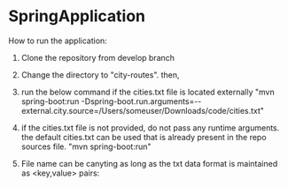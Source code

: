 # SpringApplication

How to run the application:

1. Clone the repository from develop branch
2. Change the directory to "city-routes". then,
3. run the below command if the cities.txt file is located externally 
    "mvn spring-boot:run -Dspring-boot.run.arguments=--external.city.source=/Users/someuser/Downloads/code/cities.txt"

4. if the cities.txt file is not provided, do not pass any runtime arguments. the default cities.txt can be used that is already present in the repo sources file.
    "mvn spring-boot:run"
5. File name can be canyting as long as the txt  data format is maintained as <key,value> pairs:
